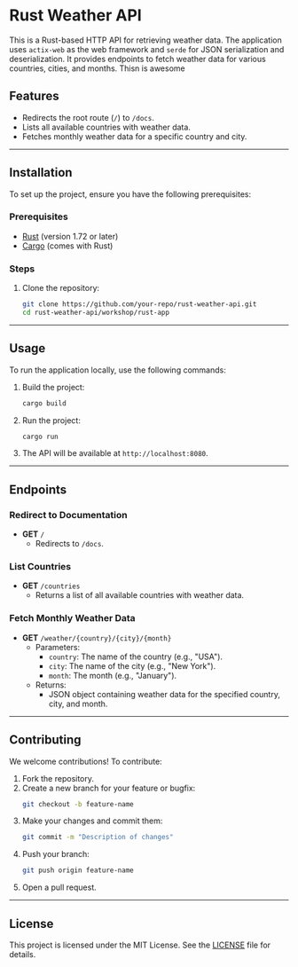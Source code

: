 # Rust Weather API

This is a Rust-based HTTP API for retrieving weather data. The application uses `actix-web` as the web framework and `serde` for JSON serialization and deserialization. It provides endpoints to fetch weather data for various countries, cities, and months. Thisn is awesome

## Features

- Redirects the root route (`/`) to `/docs`.
- Lists all available countries with weather data.
- Fetches monthly weather data for a specific country and city.

---

## Installation

To set up the project, ensure you have the following prerequisites:

### Prerequisites

- [Rust](https://www.rust-lang.org/tools/install) (version 1.72 or later)
- [Cargo](https://doc.rust-lang.org/cargo/) (comes with Rust)

### Steps

1. Clone the repository:
   ```bash
   git clone https://github.com/your-repo/rust-weather-api.git
   cd rust-weather-api/workshop/rust-app
   ```

---

## Usage

To run the application locally, use the following commands:

1. Build the project:
   ```bash
   cargo build
   ```

2. Run the project:
   ```bash
   cargo run
   ```

3. The API will be available at `http://localhost:8080`.

---

## Endpoints

### Redirect to Documentation
- **GET** `/`
  - Redirects to `/docs`.

### List Countries
- **GET** `/countries`
  - Returns a list of all available countries with weather data.

### Fetch Monthly Weather Data
- **GET** `/weather/{country}/{city}/{month}`
  - Parameters:
    - `country`: The name of the country (e.g., "USA").
    - `city`: The name of the city (e.g., "New York").
    - `month`: The month (e.g., "January").
  - Returns:
    - JSON object containing weather data for the specified country, city, and month.

---

## Contributing

We welcome contributions! To contribute:

1. Fork the repository.
2. Create a new branch for your feature or bugfix:
   ```bash
   git checkout -b feature-name
   ```
3. Make your changes and commit them:
   ```bash
   git commit -m "Description of changes"
   ```
4. Push your branch:
   ```bash
   git push origin feature-name
   ```
5. Open a pull request.

---

## License

This project is licensed under the MIT License. See the [LICENSE](../LICENSE) file for details.
